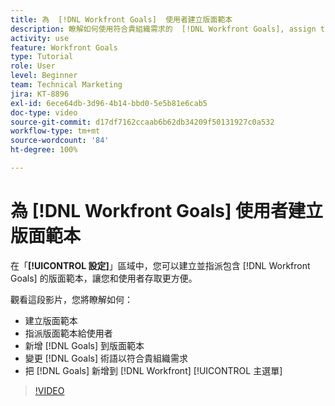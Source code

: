 ```yaml
---
title: 為  [!DNL Workfront Goals]  使用者建立版面範本
description: 瞭解如何使用符合貴組織需求的  [!DNL Workfront Goals], assign the layout template to users, and change [!DNL Goals]  術語來建立版面範本。
activity: use
feature: Workfront Goals
type: Tutorial
role: User
level: Beginner
team: Technical Marketing
jira: KT-8896
exl-id: 6ece64db-3d96-4b14-bbd0-5e5b81e6cab5
doc-type: video
source-git-commit: d17df7162ccaab6b62db34209f50131927c0a532
workflow-type: tm+mt
source-wordcount: '84'
ht-degree: 100%

---
```


# 為 [!DNL Workfront Goals] 使用者建立版面範本

在「**[!UICONTROL 設定]**」區域中，您可以建立並指派包含 [!DNL Workfront Goals] 的版面範本，讓您和使用者存取更方便。

觀看這段影片，您將瞭解如何：

* 建立版面範本
* 指派版面範本給使用者
* 新增 [!DNL Goals] 到版面範本
* 變更 [!DNL Goals] 術語以符合貴組織需求
* 把 [!DNL Goals] 新增到 [!DNL Workfront] [!UICONTROL 主選單]

>[!VIDEO](https://video.tv.adobe.com/v/335190/?quality=12&learn=on&enablevpops)

<!--
Learn more graphic
-->
